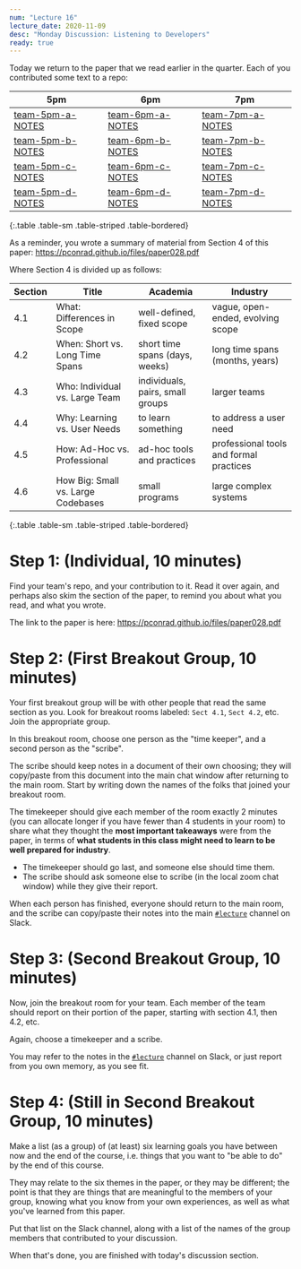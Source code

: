 ```yaml
---
num: "Lecture 16"
lecture_date: 2020-11-09
desc: "Monday Discussion: Listening to Developers"
ready: true
---
```


Today we return to the paper that we read earlier in the quarter.  Each of you contributed some text to a repo:


| 5pm | 6pm | 7pm |
|-----|-----|-----|
| [team-5pm-a-NOTES](https://github.com/ucsb-cs156-f20/team-5pm-a-NOTES) | [team-6pm-a-NOTES](https://github.com/ucsb-cs156-f20/team-6pm-a-NOTES) | [team-7pm-a-NOTES](https://github.com/ucsb-cs156-f20/team-7pm-a-NOTES)  |
| [team-5pm-b-NOTES](https://github.com/ucsb-cs156-f20/team-5pm-b-NOTES) | [team-6pm-b-NOTES](https://github.com/ucsb-cs156-f20/team-6pm-b-NOTES) | [team-7pm-b-NOTES](https://github.com/ucsb-cs156-f20/team-7pm-b-NOTES)  |
| [team-5pm-c-NOTES](https://github.com/ucsb-cs156-f20/team-5pm-c-NOTES) | [team-6pm-c-NOTES](https://github.com/ucsb-cs156-f20/team-6pm-c-NOTES) | [team-7pm-c-NOTES](https://github.com/ucsb-cs156-f20/team-7pm-c-NOTES)  |
| [team-5pm-d-NOTES](https://github.com/ucsb-cs156-f20/team-5pm-d-NOTES) | [team-6pm-d-NOTES](https://github.com/ucsb-cs156-f20/team-6pm-d-NOTES) | [team-7pm-d-NOTES](https://github.com/ucsb-cs156-f20/team-7pm-d-NOTES)  |
{:.table .table-sm .table-striped .table-bordered}

As a reminder, you wrote a summary of material from Section 4 of this paper: <https://pconrad.github.io/files/paper028.pdf>


Where Section 4 is divided up as follows:

| Section | Title | Academia | Industry | 
|---------|-------|----------|----------|
| 4.1 | What: Differences in Scope | well-defined, fixed scope | vague, open-ended, evolving scope |
| 4.2 | When: Short vs. Long Time Spans | short time spans (days, weeks)  | long time spans (months, years) |
| 4.3 | Who: Individual vs. Large Team | individuals, pairs, small groups  | larger teams |
| 4.4 | Why: Learning vs. User Needs | to learn something  | to address a user need |
| 4.5 | How: Ad-Hoc vs. Professional | ad-hoc tools and practices |  professional tools and formal practices |
| 4.6 | How Big: Small vs. Large Codebases | small programs | large complex systems |
{:.table .table-sm .table-striped .table-bordered}


# Step 1: (Individual, 10 minutes)

Find your team's repo, and your contribution to it.  Read it over again, and perhaps also skim the section of the paper, to remind you about what you read,
and what you wrote.

The link to the paper is here:  <https://pconrad.github.io/files/paper028.pdf>

# Step 2: (First Breakout Group, 10 minutes)

Your first breakout group will be with other people that read the same section as you.   Look for breakout rooms labeled: `Sect 4.1`, `Sect 4.2`,
etc.  Join the appropriate group.

In this breakout room, choose one person as the "time keeper", and a second person as the "scribe".   

The scribe should keep notes in a document of their own
choosing; they will copy/paste from this document into the main chat window after returning to the main room.  Start by writing down the names 
of the folks that joined your breakout room.

The timekeeper should give each member of the room exactly 2 minutes (you can allocate longer if you have fewer than 4 students in your room) to share what they thought the **most important takeaways** were from the paper, in terms of **what students in this class might need to learn to be well prepared for industry**.  

* The timekeeper should go last, and someone else should time them. 
* The scribe should ask someone else to scribe (in the local zoom chat window) while they give their report.   

When each person has finished, everyone should return to the main room, and the scribe can copy/paste their notes into the main 
[`#lecture`](https://ucsb-cs156-f20.slack.com/archives/C016PJSTHNX) 
channel on Slack.  

# Step 3: (Second Breakout Group, 10 minutes)

Now, join the breakout room for your team.   Each member of the team should report on their portion of the paper, starting with section 4.1, then 4.2, etc.

Again, choose a timekeeper and a scribe.

You may refer to the notes in the 
[`#lecture`](https://ucsb-cs156-f20.slack.com/archives/C016PJSTHNX) 
channel on Slack, or just report from you own memory, as you see fit.

# Step 4: (Still in Second Breakout Group, 10 minutes)

Make a list (as a group) of (at least) six learning goals you have between now and the end of the course, i.e. things that you want to "be able to do" by the end of this course.

They may relate to the six themes in the paper, or they may be different; the point is that they are things that are meaningful
to the members of your group, knowing what you know from your own experiences, as well as what you've learned from this paper.

Put that list on the Slack channel, along with a list of the names of the group members that contributed to your discussion.

When that's done, you are finished with today's discussion section.


